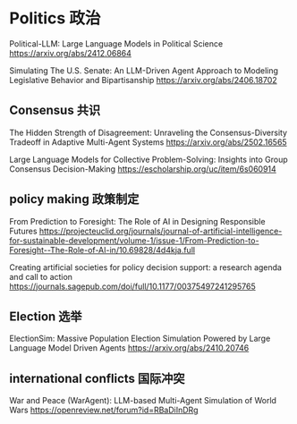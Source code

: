 # Politics 政治
Political-LLM: Large Language Models in Political Science
https://arxiv.org/abs/2412.06864

Simulating The U.S. Senate: An LLM-Driven Agent Approach to Modeling Legislative Behavior and Bipartisanship
https://arxiv.org/abs/2406.18702

## Consensus 共识

The Hidden Strength of Disagreement: Unraveling the Consensus-Diversity Tradeoff in Adaptive Multi-Agent Systems
https://arxiv.org/abs/2502.16565

Large Language Models for Collective Problem-Solving: Insights into Group Consensus Decision-Making
https://escholarship.org/uc/item/6s060914



## policy making 政策制定
From Prediction to Foresight: The Role of AI in Designing Responsible Futures
https://projecteuclid.org/journals/journal-of-artificial-intelligence-for-sustainable-development/volume-1/issue-1/From-Prediction-to-Foresight--The-Role-of-AI-in/10.69828/4d4kja.full

Creating artificial societies for policy decision support: a research agenda and call to action
https://journals.sagepub.com/doi/full/10.1177/00375497241295765

## Election 选举
ElectionSim: Massive Population Election Simulation Powered by Large Language Model Driven Agents
https://arxiv.org/abs/2410.20746
## international conflicts 国际冲突
War and Peace (WarAgent): LLM-based Multi-Agent Simulation of World Wars
https://openreview.net/forum?id=RBaDiInDRg
